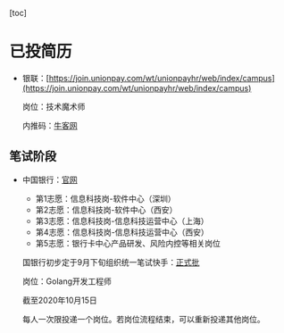[toc]

# 已投简历

- 银联：[https://join.unionpay.com/wt/unionpayhr/web/index/campus](https://join.unionpay.com/wt/unionpayhr/web/index/campus)

  岗位：技术魔术师

  内推码：[牛客网](https://www.nowcoder.com/discuss/503335?type=0&order=0&pos=2&page=1&channel=1009&source_id=discuss_tag)


## 笔试阶段

- 中国银行：[官网](http://campus.chinahr.com/views/2021/boc/jobs.html)

  - 第1志愿：信息科技岗-软件中心（深圳）
  - 第2志愿：信息科技岗-软件中心（西安）
  - 第3志愿：信息科技岗-信息科技运营中心（上海）
  - 第4志愿：信息科技岗-信息科技运营中心（西安）
  - 第5志愿：银行卡中心产品研发、风险内控等相关岗位

  国银行初步定于9月下旬组织统一笔试快手：[正式批](https://campus.kuaishou.cn/#/campus/job-info/1365)

  岗位：Golang开发工程师

  截至2020年10月15日

  每人一次限投递一个岗位。若岗位流程结束，可以重新投递其他岗位。
